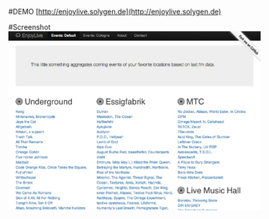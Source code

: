
#DEMO
[http://enjoylive.solygen.de](http://enjoylive.solygen.de)

#Screenshot
![image](doc/screenshoot.jpeg)



